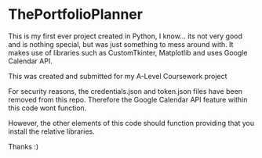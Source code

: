 # ThePortfolioPlanner
This is my first ever project created in Python, I know... its not very good and is nothing special, but was just something to mess around with. It makes use of libraries such as CustomTkinter, Matplotlib and uses Google Calendar API.

This was created and submitted for my A-Level Coursework project

For security reasons, the credentials.json and token.json files have been removed from this repo. Therefore the Google Calendar API feature within this code wont function.

However, the other elements of this code should function providing that you install the relative libraries. 

Thanks :)

